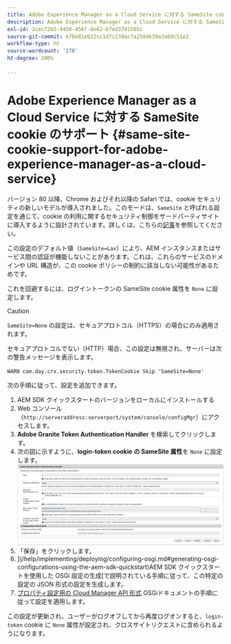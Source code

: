 ```yaml
---
title: Adobe Experience Manager as a Cloud Service に対する SameSite cookie のサポート
description: Adobe Experience Manager as a Cloud Service に対する SameSite cookie のサポート。
exl-id: 2cec7202-4450-456f-8e62-b7ed3791505c
source-git-commit: 678e81eb22cc1d7c239ac7a2594b39a3a60c51e2
workflow-type: ht
source-wordcount: '278'
ht-degree: 100%

---
```


# Adobe Experience Manager as a Cloud Service に対する SameSite cookie のサポート {#same-site-cookie-support-for-adobe-experience-manager-as-a-cloud-service}

バージョン 80 以降、Chrome およびそれ以降の Safari では、cookie セキュリティの新しいモデルが導入されました。このモードは、`SameSite` と呼ばれる設定を通じて、cookie の利用に関するセキュリティ制御をサードパーティサイトに導入するように設計されています。詳しくは、こちらの[記事](https://web.dev/articles/samesite-cookies-explained)を参照してください。

この設定のデフォルト値（`SameSite=Lax`）により、AEM インスタンスまたはサービス間の認証が機能しないことがあります。これは、これらのサービスのドメインや URL 構造が、この cookie ポリシーの制約に該当しない可能性があるためです。

これを回避するには、ログイントークンの SameSite cookie 属性を `None` に設定します。

>[!CAUTION]
>
>`SameSite=None` の設定は、セキュアプロトコル（HTTPS）の場合にのみ適用されます。
>
>セキュアプロトコルでない（HTTP）場合、この設定は無視され、サーバーは次の警告メッセージを表示します。
>
>`WARN com.day.crx.security.token.TokenCookie Skip 'SameSite=None'`

次の手順に従って、設定を追加できます。

1. AEM SDK クイックスタートのバージョンをローカルにインストールする
1. Web コンソール（`http://serveraddress:serverport/system/console/configMgr`）にアクセスします。
1. **Adobe Granite Token Authentication Handler** を検索してクリックします。
1. 次の図に示すように、**login-token cookie の SameSite 属性**&#x200B;を `None` に設定します。
   ![samesite](/help/security/assets/samesite1.png)
1. 「保存」をクリックします。
1. ](/help/implementing/deploying/configuring-osgi.md#generating-osgi-configurations-using-the-aem-sdk-quickstart)AEM SDK クイックスタートを使用した OSGi 設定の生成[で説明されている手順に従って、この特定の設定の JSON 形式の設定を生成します。
1. [プロパティ設定用の Cloud Manager API 形式](/help/implementing/deploying/configuring-osgi.md#cloud-manager-api-format-for-setting-properties) OSGiドキュメントの手順に従って設定を適用します。

この設定が更新され、ユーザーがログオフしてから再度ログオンすると、`login-token` cookie に `None` 属性が設定され、クロスサイトリクエストに含められるようになります。
